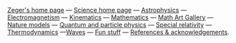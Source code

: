 [Zeger's home page](https://www.hendrikse.name/) &mdash;
[Science home page](https://www.hendrikse.name/science/) &mdash; [Astrophysics](#astrophysics) &mdash; 
[Electromagnetism](#electromagnetism) &mdash; [Kinematics](#kinematics) &mdash; [Mathematics](#mathematics) &mdash;
[Math Art Gallery](geometry.html) &mdash; [Nature models](#nature) &mdash;
[Quantum and particle physics](#quantum) &mdash; [Special relativity](#relativity) &mdash;
[Thermodynamics](#thermodynamics) &mdash;[Waves](#waves) &mdash; [Fun stuff](fun.html) &mdash;
[References &amp; acknowledgements](#references).
